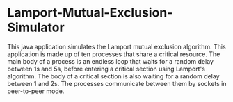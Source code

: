 # Lamport-Mutual-Exclusion-Simulator
This java application simulates the Lamport mutual exclusion algorithm. This application is made up of ten processes that share a critical resource. The main body of a process is an endless loop that waits for a random delay between 1s and 5s, before entering a critical section using Lamport's algorithm. The body of a critical section is also waiting for a random delay between 1 and 2s. The processes communicate between them by sockets in peer-to-peer mode.
